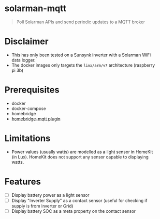 # solarman-mqtt
> Poll Solarman APIs and send periodic updates to a MQTT broker

# Disclaimer
- This has only been tested on a Sunsynk inverter with a Solarman WiFi data logger. 
- The docker images only targets the `linx/arm/v7` architecture (raspberry pi 3b)

# Prerequisites
- docker
- docker-compose
- homebridge
- [homebridge-mqtt plugin](https://github.com/cflurin/homebridge-mqtt)

# Limitations
- Power values (usually watts) are modelled as a light sensor in HomeKit (in Lux). HomeKit does not support any sensor capable to displaying watts.

# Features
- [ ] Display battery power as a light sensor
- [ ] Display "Inverter Supply" as a contact sensor (useful for checking if supply is from Inverter or Grid)
- [ ] Display battery SOC as a meta property on the contact sensor